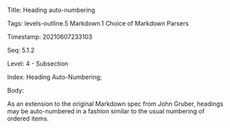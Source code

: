 Title:  Heading auto-numbering

Tags:   levels-outline.5 Markdown.1 Choice of Markdown Parsers

Timestamp: 20210607233103

Seq:    5.1.2

Level:  4 - Subsection

Index:  Heading Auto-Numbering; 

Body: 

As an extension to the original Markdown spec from John Gruber, headings may be auto-numbered in a fashion similar to the usual numbering of ordered items. 

